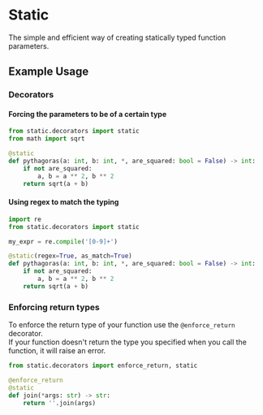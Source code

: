 # Static
The simple and efficient way of creating statically typed function parameters.


## Example Usage

### Decorators

#### Forcing the parameters to be of a certain type
```py
from static.decorators import static
from math import sqrt

@static
def pythagoras(a: int, b: int, *, are_squared: bool = False) -> int:
    if not are_squared:
        a, b = a ** 2, b ** 2
    return sqrt(a + b)
```

#### Using regex to match the typing
```py
import re
from static.decorators import static

my_expr = re.compile('[0-9]+')

@static(regex=True, as_match=True)
def pythagoras(a: int, b: int, *, are_squared: bool = False) -> int:
    if not are_squared:
        a, b = a ** 2, b ** 2
    return sqrt(a + b)
```

### Enforcing return types
To enforce the return type of your function use the `@enforce_return` decorator.\
If your function doesn't return the type you specified when you call the function, it will raise an error.
```py
from static.decorators import enforce_return, static

@enforce_return
@static
def join(*args: str) -> str:
    return ''.join(args)
```
